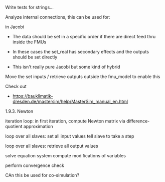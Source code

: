 
Write tests for strings...



Analyze internal connections, this can be used for:


in Jacobi
- The data should be set in a specific order if there are direct feed thru inside the FMUs

- In these cases the set_real has secondary effects and the outputs should be set directly

- This isn't really pure Jacobi but some kind of hybrid


Move the set inputs / retrieve outputs outside the fmu_model to enable this


Check out 

- https://bauklimatik-dresden.de/mastersim/help/MasterSim_manual_en.html

1.9.3. Newton

iteration loop:
  in first iteration, compute Newton matrix via difference-quotient approximation

  loop over all slaves:
    set all input values
    tell slave to take a step

  loop over all slaves:
    retrieve all output values

  solve equation system
  compute modifications of variables

  perform convergence check

CAn this be used for co-simulation?